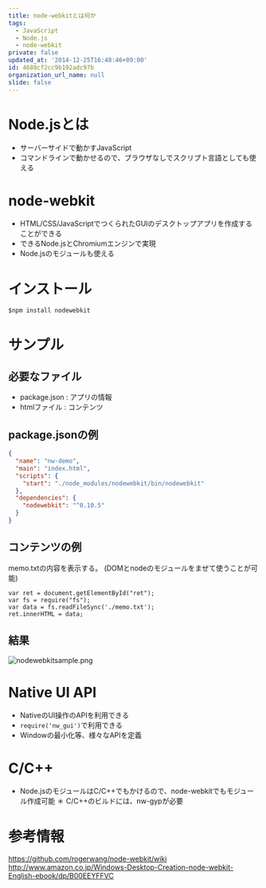```yaml
---
title: node-webkitとは何か
tags:
  - JavaScript
  - Node.js
  - node-webkit
private: false
updated_at: '2014-12-25T16:48:46+09:00'
id: 4688cf2cc9b192adc97b
organization_url_name: null
slide: false
---
```



# Node.jsとは
* サーバーサイドで動かすJavaScript
* コマンドラインで動かせるので、ブラウザなしでスクリプト言語としても使える

# node-webkit
* HTML/CSS/JavaScriptでつくられたGUIのデスクトップアプリを作成することができる
 * できるNode.jsとChromiumエンジンで実現
* Node.jsのモジュールも使える

# インストール

```shell-session:
$npm install nodewebkit
```

# サンプル
## 必要なファイル
* package.json : アプリの情報
* htmlファイル : コンテンツ

## package.jsonの例

```javascript:package.json
{
  "name": "nw-demo",
  "main": "index.html",
  "scripts": {
    "start": "./node_modules/nodewebkit/bin/nodewebkit"
  },
  "dependencies": {
    "nodewebkit": "^0.10.5"
  }
}
```


## コンテンツの例
memo.txtの内容を表示する。
(DOMとnodeのモジュールをまぜて使うことが可能)

```
var ret = document.getElementById("ret");
var fs = require("fs");
var data = fs.readFileSync('./memo.txt');
ret.innerHTML = data;
```

## 結果

![nodewebkitsample.png](https://qiita-image-store.s3.amazonaws.com/0/4044/3da19675-b208-15b9-3fdd-4b1abeeb4bb8.png "nodewebkitsample.png")

# Native UI API
* NativeのUI操作のAPIを利用できる
* ```require('nw_gui')```で利用できる
* Windowの最小化等、様々なAPIを定義

# C/C++
* Node.jsのモジュールはC/C++でもかけるので、node-webkitでもモジュール作成可能
＊ C/C++のビルドには、nw-gypが必要

# 参考情報
https://github.com/rogerwang/node-webkit/wiki
http://www.amazon.co.jp/Windows-Desktop-Creation-node-webkit-English-ebook/dp/B00EEYFFVC
